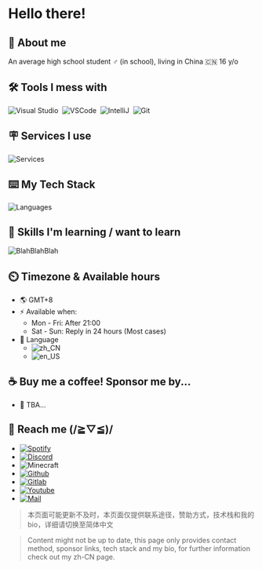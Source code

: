 # Hello there!

## :telescope: About me

An average high school student :male_sign: (in school), living in China :cn: 16 y/o

## :hammer_and_wrench: Tools I mess with

![Visual Studio](https://img.shields.io/badge/Editor-Visual_Studio-white?style=flat-square&logo=visualstudio&color=4abf8a)&nbsp;
![VSCode](https://img.shields.io/badge/Editor-Visual_Studio_Code-white?style=flat-square&logo=visualstudiocode&color=4abf8a)&nbsp;
![IntelliJ](https://img.shields.io/badge/Editor-IntelliJ-white?style=flat-square&logo=IntelliJ+IDEA&color=4abf8a)&nbsp;
![Git](https://img.shields.io/badge/VCS-Git-white?style=flat-square&logo=Git&color=4abf8a)&nbsp;

## :placard: Services I use

![Services](https://skillicons.dev/icons?i=github,vercel,cloudflare,gradle)

## :keyboard: My Tech Stack

![Languages](https://skillicons.dev/icons?i=java,js,py,cs,markdown)

## :brain: Skills I'm learning / want to learn

![BlahBlahBlah](https://skillicons.dev/icons?i=ae,aws,gcp,nginx,mongodb,php,blender,c,cpp,cmake,figma,godot,ps,pr,ai,unity)

## :timer_clock: Timezone & Available hours

- :earth_americas: GMT+8
- :zap: Available when:
  - Mon - Fri: After 21:00
  - Sat - Sun: Reply in 24 hours (Most cases)
- :checkered_flag: Language
  - ![zh_CN](https://img.shields.io/badge/Chinese_(Simplified)-4abf8a?style=flat-square&label=🏠简体中文)&nbsp;
  - ![en_US](https://img.shields.io/badge/English_(US)-4abf8a?logo=&style=flat-square&label=English)
<!--  - ![ja_JP](https://img.shields.io/badge/Japanese-4abf8a?logo=&style=flat-square&label=日本語) -->

## :coffee: Buy me a coffee! Sponsor me by...

- :construction: TBA...

## :iphone: Reach me (/≧▽≦)/

- [![Spotify](https://img.shields.io/badge/Spotify-@A--CHRN-1db954?style=for-the-badge&logo=spotify&logoColor=white)](https://spotify.link/O6Wpu2n5sDb)
- [![Discord](https://img.shields.io/badge/Discord-@onlyrain233-5662f6?&style=for-the-badge&logo=discord&logoColor=white)](https://discord.com/users/590761803244634113)
- ![Minecraft](https://img.shields.io/badge/MC-@lkwi-green?&style=for-the-badge)
- [![Github](https://img.shields.io/badge/Github-@Fiz--Victor-white?&style=for-the-badge&logo=github)](https://github.com/Fiz-Victor)
- [![Gitlab](https://img.shields.io/badge/Gitlab-@FizVic-white?&style=for-the-badge&logo=gitlab&logoColor=fc6d26)](https://discord.com/users/590761803244634113)
- [![Youtube](https://img.shields.io/badge/Youtube-@onlyrain233-f00?&style=for-the-badge&logo=youtube)](https://www.youtube.com/@onlyrain233)
- [![Mail](https://img.shields.io/badge/Email-contact@onlyra1n.top-168de2?&style=for-the-badge&logo=mail.ru)](mailto:contact@onlyra1n.top)

> 本页面可能更新不及时，本页面仅提供联系途径，赞助方式，技术栈和我的bio，详细请切换至简体中文

> Content might not be up to date, this page only provides contact method, sponsor links, tech stack and my bio, for further information check out my zh-CN page.